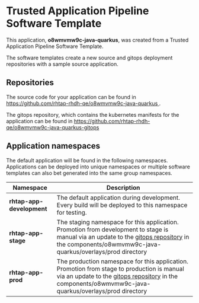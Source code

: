 # Trusted Application Pipeline Software Template

This application, **o8wmvmw9c-java-quarkus**, was created from a Trusted Application Pipeline Software Template.

The software templates create a new source and gitops deployment repositories with a sample source application. 

## Repositories

The source code for your application can be found in [https://github.com/rhtap-rhdh-qe/o8wmvmw9c-java-quarkus ](https://github.com/rhtap-rhdh-qe/o8wmvmw9c-java-quarkus ).
 
The gitops repository, which contains the kubernetes manifests for the application can be found in 
[https://github.com/rhtap-rhdh-qe/o8wmvmw9c-java-quarkus-gitops ](https://github.com/rhtap-rhdh-qe/o8wmvmw9c-java-quarkus-gitops ) 

## Application namespaces 

The default application will be found in the following namespaces. Applications can be deployed into unique namespaces or multiple software templates can also bet generated into the same group namespaces.  

|  Namespace   |  Description   |  
| -------- | -------- |   
| **rhtap-app-development** | The default application during development. Every build will be deployed to this namespace for testing. | 
| **rhtap-app-stage** | The staging namespace for this application. Promotion from development to stage is manual via an update to the [gitops repository](https://github.com/rhtap-rhdh-qe/o8wmvmw9c-java-quarkus-gitops ) in the components/o8wmvmw9c-java-quarkus/overlays/prod directory |  
| **rhtap-app-prod** | The production namespace for this application. Promotion from stage to production is manual via an update to the [gitops repository](https://github.com/rhtap-rhdh-qe/o8wmvmw9c-java-quarkus-gitops ) in the components/o8wmvmw9c-java-quarkus/overlays/prod directory | 